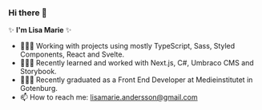 ### Hi there 👋

✨ **I'm Lisa Marie** ✨ 

- 👩🏻‍💻 Working with projects using mostly TypeScript, Sass, Styled Components, React and Svelte.
- 👩🏻‍🏫 Recently learned and worked with Next.js, C#, Umbraco CMS and Storybook.
- 👩🏻‍🎓 Recently graduated as a Front End Developer at Medieinstitutet in Gotenburg.
- 📫 How to reach me: lisamarie.andersson@gmail.com 
